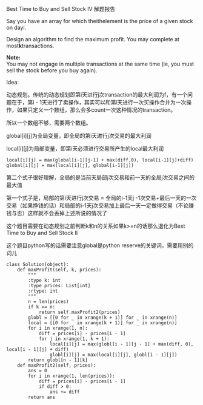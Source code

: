 Best Time to Buy and Sell Stock IV 解题报告

Say you have an array for which theithelement is the price of a given stock on dayi.

Design an algorithm to find the maximum profit. You may complete at most**k**transactions.

**Note:**  
You may not engage in multiple transactions at the same time \(ie, you must sell the stock before you buy again\).

Idea:

动态规划。传统的动态规划即第i天进行j次transaction的最大利润为f，有一个问题在于，第i - 1天进行了卖操作，其实可以和第i天进行一次买操作合并为一次操作，如果只定义一个数组，那么会多count一次这种情况的transaction。

所以一个数组不够，需要两个数组。

global\[i\]\[j\]为全局变量，即全局的第i天进行j次交易的最大利润

local\[i\]\[j\]为局部变量，即第i天必须进行交易所产生的local最大利润

```
local[i][j] = max(global[i-1][j-1] + max(diff,0), local[i-1][j]+diff)
global[i][j] = max(local[i][j], global[i-1][j])
```

第二个式子很好理解，全局的是当前天局部j次交易和前一天的全局j次交易之间的最大值

第一个式子是，局部的第i天进行j次交易 = 全局的i-1天j -1次交易+最后一天的一次交易（如果挣钱的话）和局部的i-1天j次交易加上最后一天一定做得交易（不论赚钱与否）这样就不会丢掉上述所说的情况了

这个题目需要在动态规划之前判断k和n的关系如果k&gt;=n的话那么退化为Best Time to Buy and Sell Stock II

这个题目python写的话需要注意global是python reserve的关键词，需要用别的词儿

```
class Solution(object):
    def maxProfit(self, k, prices):
        """
        :type k: int
        :type prices: List[int]
        :rtype: int
        """
        n = len(prices)
        if k >= n:
            return self.maxProfit2(prices)
        globl = [[0 for _ in xrange(k + 1)] for _ in xrange(n)]
        local = [[0 for _ in xrange(k + 1)] for _ in xrange(n)]
        for i in xrange(1, n):
            diff = prices[i] - prices[i - 1]
            for j in xrange(1, k + 1):
                local[i][j] = max(globl[i - 1][j - 1] + max(diff, 0), local[i - 1][j] + diff)
                globl[i][j] = max(local[i][j], globl[i - 1][j])
        return globl[n - 1][k]
    def maxProfit2(self, prices):
        ans = 0
        for i in xrange(1, len(prices)):
            diff = prices[i] - prices[i - 1]
            if diff > 0:
                ans += diff
        return ans
```



